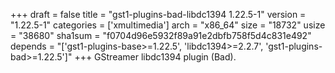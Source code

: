 +++
draft = false
title = "gst1-plugins-bad-libdc1394 1.22.5-1"
version = "1.22.5-1"
categories = ['xmultimedia']
arch = "x86_64"
size = "18732"
usize = "38680"
sha1sum = "f0704d96e5932f89a91e2dbfb758f5d4c831e492"
depends = "['gst1-plugins-base>=1.22.5', 'libdc1394>=2.2.7', 'gst1-plugins-bad>=1.22.5']"
+++
GStreamer libdc1394 plugin (Bad).